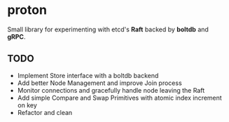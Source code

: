 # proton

Small library for experimenting with etcd's **Raft** backed by **boltdb** and **gRPC**.

## TODO

- Implement Store interface with a boltdb backend
- Add better Node Management and improve Join process
- Monitor connections and gracefully handle node leaving the Raft
- Add simple Compare and Swap Primitives with atomic index increment on key
- Refactor and clean